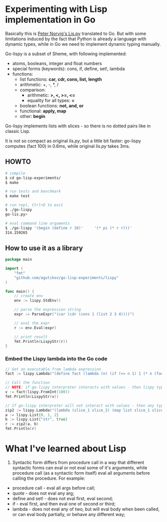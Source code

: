 # Experimenting with Lisp implementation in Go

Basically this is [Peter Norvig's Lis.py](http://norvig.com/lispy.html) translated to Go.
But with some limitations induced by the fact that Python is already a language with dynamic types,
while in Go we need to implement dynamic typing manually.

Go-lispy is a subset of Sheme, with following implemented:
* atoms, booleans, integer and float numbers
* special forms (keywords): cons, if, define, set!, lambda
* functions:
  * list functions: **car, cdr, cons, list, length**
  * arithmetic: +, -, *, /
  * comparison:
    * arithmetic: **>, <, >=, <=**
    * equality for all types: **=**
  * boolean functions: **not, and, or**
  * functional: **apply, map**
  * other: **begin**

Go-lispy implements lists with slices - so there is no dotted pairs like in classic Lisp.

It is not so compact as original *lis.py*, but a little bit faster: go-lispy computes (fact 100) in 0.6ms, while original *lis.py* takes 3ms.


## HOWTO

```sh
# compile
$ cd go-lisp-experiments/
$ make

# run tests and benchmark
$ make test

# run repl, Ctrl+D to exit
$ ./go-lispy
go-lis.py>

# eval command line arguments
$ ./go-lispy '(begin (define r 10)'     '(* pi (* r r)))'
314.159265

```

## How to use it as a library

```Go
package main

import (
    "fmt"
    "github.com/agutikov/go-lisp-experiments/lispy"
)

func main() {
    // create env
    env := lispy.StdEnv()

    // parse the expression string
    expr := ParseExpr("(car (cdr (cons 1 (list 2 3 4))))")

    // eval the expr
    r := env.Eval(expr)

    // print result
    fmt.Println(LispyStr(r))
}
```

### Embed the Lispy lambda into the Go code

```Go
// Get an executable from lambda expression
fact := lispy.Lambda("(define fact (lambda (n) (if (<= n 1) 1 (* n (fact (- n 1))))))")

// Call the function
// NOTE: if go-lispy interpreter interacts with values - then lispy types should be used
v := fact(lispy.FromInt(100))
fmt.Println(LispyStr(v))

// If go-lispy interpreter will not interact with values - then any types could be used
zip2 := lispy.Lambda("(lambda (slice_1 slice_2) (map list slice_1 slice_2))")
a := lispy.List{0, 1, 2}
b := lispy.List{"str", true}
r := zip2(a, b)
fmt.Println(r)

```



# What I've learned about Lisp

1. Syntactic form differs from procedure call in a way that different syntactic forms can eval or not eval some of it's arguments, while procedure call (as a syntactic form itself) eval all arguments before calling the procedure.
For example:
  - procedure call - eval all args before call;
  - quote - does not eval any arg;
  - define and set! - does not eval first, eval second;
  - if - eval first, and then eval one of second or third;
  - lambda - does not eval any of two, but will eval body when been called, or can eval body partially, or behave any different way;
